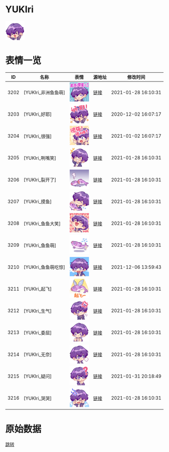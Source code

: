 # YUKIri

<img src="./cover.png" height="60" alt="cover" />

# 表情一览

|ID|名称|表情|源地址|修改时间|
|----|----|----|----|----|
|3202|[YUKIri_非洲鱼鱼萌]|<img src="./pic/003202_%5BYUKIri_非洲鱼鱼萌%5D.png" height="60" alt="非洲鱼鱼萌"/>|[链接](http://i0.hdslb.com/bfs/emote/f40d6e8a997912fe5eab661f60abb5f4b677e58c.png)|2021-01-28 16:10:31|
|3203|[YUKIri_好耶]|<img src="./pic/003203_%5BYUKIri_好耶%5D.png" height="60" alt="好耶"/>|[链接](http://i0.hdslb.com/bfs/emote/3cc8f404dc3dffc89a2101bbb29d23074bb74d9c.png)|2020-12-02 16:07:17|
|3204|[YUKIri_很强]|<img src="./pic/003204_%5BYUKIri_很强%5D.png" height="60" alt="很强"/>|[链接](http://i0.hdslb.com/bfs/emote/98defac58f7f324bcae5d7464c70a409147801c6.png)|2021-01-02 16:07:17|
|3205|[YUKIri_咧嘴笑]|<img src="./pic/003205_%5BYUKIri_咧嘴笑%5D.png" height="60" alt="咧嘴笑"/>|[链接](http://i0.hdslb.com/bfs/emote/014eed967285ddfad14596fa3bc69db7c630d1a4.png)|2021-01-28 16:10:31|
|3206|[YUKIri_裂开了]|<img src="./pic/003206_%5BYUKIri_裂开了%5D.png" height="60" alt="裂开了"/>|[链接](http://i0.hdslb.com/bfs/emote/017e285e2fd6143f772e191bf85e2ec64807bd29.png)|2021-01-28 16:10:31|
|3207|[YUKIri_摸鱼]|<img src="./pic/003207_%5BYUKIri_摸鱼%5D.png" height="60" alt="摸鱼"/>|[链接](http://i0.hdslb.com/bfs/emote/b167fe49e373b9b1be47d2a75adde3eaa8fa142c.png)|2021-01-28 16:10:31|
|3208|[YUKIri_鱼鱼大笑]|<img src="./pic/003208_%5BYUKIri_鱼鱼大笑%5D.png" height="60" alt="鱼鱼大笑"/>|[链接](http://i0.hdslb.com/bfs/emote/5b3bf3a7f5d030ad3328e7c3b83c9d4d00e05222.png)|2021-01-28 16:10:31|
|3209|[YUKIri_鱼鱼萌]|<img src="./pic/003209_%5BYUKIri_鱼鱼萌%5D.png" height="60" alt="鱼鱼萌"/>|[链接](http://i0.hdslb.com/bfs/emote/556bc2fd30f2dd264299154b147ec39cb7b6b6d7.png)|2021-01-28 16:10:31|
|3210|[YUKIri_鱼鱼萌吃惊]|<img src="./pic/003210_%5BYUKIri_鱼鱼萌吃惊%5D.png" height="60" alt="鱼鱼萌吃惊"/>|[链接](http://i0.hdslb.com/bfs/emote/7336a3422c04ced070e2145bade91ec3c07e58f4.png)|2021-12-06 13:59:43|
|3211|[YUKIri_起飞]|<img src="./pic/003211_%5BYUKIri_起飞%5D.png" height="60" alt="起飞"/>|[链接](http://i0.hdslb.com/bfs/emote/b2265ddf44971c21bf90fb3e1bb81fbf82e136c8.png)|2021-01-28 16:10:31|
|3212|[YUKIri_生气]|<img src="./pic/003212_%5BYUKIri_生气%5D.png" height="60" alt="生气"/>|[链接](http://i0.hdslb.com/bfs/emote/21b0ee844a62d1cf8cc62fe09048e15d9fc4fe35.png)|2021-01-28 16:10:31|
|3213|[YUKIri_委屈]|<img src="./pic/003213_%5BYUKIri_委屈%5D.png" height="60" alt="委屈"/>|[链接](http://i0.hdslb.com/bfs/emote/3556fb9581b31979a1b1d6a390c47d4d3cf1872e.png)|2021-01-28 16:10:31|
|3214|[YUKIri_无奈]|<img src="./pic/003214_%5BYUKIri_无奈%5D.png" height="60" alt="无奈"/>|[链接](http://i0.hdslb.com/bfs/emote/3da4e1fd83a9239d79b304988fb0378465390897.png)|2021-01-28 16:10:31|
|3215|[YUKIri_疑问]|<img src="./pic/003215_%5BYUKIri_疑问%5D.png" height="60" alt="疑问"/>|[链接](http://i0.hdslb.com/bfs/emote/790beeba2da48fe94e5232c72973615e61f26f5d.png)|2021-01-31 20:18:49|
|3216|[YUKIri_哭哭]|<img src="./pic/003216_%5BYUKIri_哭哭%5D.png" height="60" alt="哭哭"/>|[链接](http://i0.hdslb.com/bfs/emote/c15798103757fdc28db6e6643a114c14544437d4.png)|2021-01-28 16:10:31|

# 原始数据

[跳转](./raw.json)

